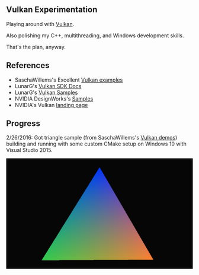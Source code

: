 Vulkan Experimentation
----------------------

Playing around with [Vulkan](https://www.khronos.org/vulkan/).

Also polishing my C++, multithreading, and Windows development skills.

That's the plan, anyway.

References
----------

* SaschaWillems's Excellent [Vulkan examples](https://github.com/SaschaWillems/Vulkan)
* LunarG's [Vulkan SDK Docs](https://vulkan.lunarg.com/app/docs/latest/)
* LunarG's [Vulkan Samples](https://github.com/LunarG/VulkanSamples)
* NVIDIA DesignWorks's [Samples](https://github.com/nvpro-samples)
* NVIDIA's Vulkan [landing page](https://developer.nvidia.com/Vulkan)

Progress
--------

2/26/2016: Got triangle sample (from SaschaWillems's [Vulkan demos](https://github.com/SaschaWillems/Vulkan/tree/master/triangle)) building and running with some custom
CMake setup on Windows 10 with Visual Studio 2015.

![Triangle](screenshots/triangle.png)
